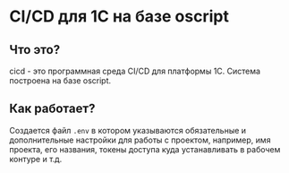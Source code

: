 # CI/CD для 1C на базе oscript

## Что это?

cicd - это программная среда CI/CD для платформы 1С. Система построена на базе oscript.

## Как работает?

Создается файл `.env` в котором указываются обязательные и дополнительные настройки для работы с проектом, например,
имя проекта, его названия, токены доступа куда устанавливать в рабочем контуре и т.д.

